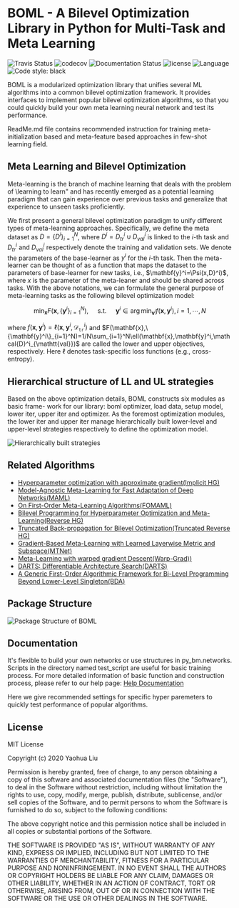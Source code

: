 
# BOML - A Bilevel Optimization Library in Python for Multi-Task and Meta Learning
![Travis Status](https://travis-ci.com/dut-media-lab/BOML.svg?branch=master)
![codecov](https://codecov.io/gh/dut-media-lab/BOML/branch/master/graph/badge.svg)
![Documentation Status](https://readthedocs.org/projects/pybml/badge/?version=latest)
![license](https://img.shields.io/badge/license-MIT-000000.svg)
![Language](https://img.shields.io/github/languages/top/dut-media-lab/BOML)
![Code style: black](https://img.shields.io/badge/code%20style-black-000000.svg)


BOML is a modularized optimization library that unifies several ML algorithms into a common bilevel optimization framework. It provides interfaces to implement popular bilevel optimization algorithms, so that you could quickly build your own meta learning neural network and test its performance.

ReadMe.md file contains recommended instruction for training meta-initialization based and meta-feature based approaches in few-shot learning field.

## Meta Learning and Bilevel Optimization

Meta-learning is the branch of machine learning that deals with the problem of \learning to learn" and has recently emerged as a potential learning paradigm that can gain experience over previous tasks and generalize that experience to unseen tasks proficiently.

We first present a general bilevel optimization paradigm to  unify different types of meta-learning approaches. Specifically, we define the meta dataset as $D=\{D^i \}_{i=1}^N$, where
$D^i=D^i_{tr}\cup D^i_{val}$ is linked to the $i$-th task and $D^i_{tr}$ and $D^i_{val}$ respectively denote the training and validation sets. We denote the parameters of the base-learner as $y^i$ for the $i$-th task. Then the meta-learner can be thought of as a function that maps the dataset to the parameters of base-learner for new tasks, i.e., $\mathbf{y}^i=\Psi(x,D}^i)$, where $x$ is the parameter of the meta-leaner and should be shared across tasks. With the above notations, we can formulate the general purpose of meta-learning tasks as the following bilevel optimization model:

$$\min _{\mathbf{x}} F\left(\mathbf{x},\left\{\mathbf{y}^{i}\right\}_{i=1}^{N}\right), \quad \text { s.t. } \quad \mathbf{y}^{i} \in \arg \min _{\mathbf{v}^{i}} f\left(\mathbf{x}, \mathbf{y}^{i}\right), i=1, \cdots, N$$

where $f(\mathbf{x},\mathbf{y}^i)=\ell(\mathbf{x},\mathbf{y}^i,\mathcal{D}^i_{\mathtt{tr}})$ and $F(\mathbf{x},\{\mathbf{y}^i\}_{i=1}^N)=1/N\sum_{i=1}^N\ell(\mathbf{x},\mathbf{y}^i,\mathcal{D}^i_{\mathtt{val}})$ are called the lower and upper objectives, respectively. Here $\ell$ denotes task-specific loss functions (e.g., cross-entropy).

## Hierarchical structure of LL and UL strategies
Based on the above optimization details, BOML constructs six modules as basic frame-
work for our library: boml optimizer, load data, setup model, lower iter, upper iter
and optimizer. As the foremost optimization modules, the lower iter and upper iter
manage hierarchically built lower-level and upper-level strategies respectively to define the optimization model.

![Hierarchically built strategies](https://github.com/dut-media-lab/BOML/blob/master/figures/p1.png)

## Related Algorithms 

   - [Hyperparameter optimization with approximate gradient(Implicit HG)](https://arxiv.org/abs/1602.02355)
   - [Model-Agnostic Meta-Learning for Fast Adaptation of Deep Networks(MAML)](https://arxiv.org/abs/1703.03400)
   - [On First-Order Meta-Learning Algorithms(FOMAML)](https://arxiv.org/abs/1803.02999)
   - [Bilevel Programming for Hyperparameter Optimization and Meta-Learning(Reverse HG)](http://export.arxiv.org/pdf/1806.04910)
   - [Truncated Back-propagation for Bilevel Optimization(Truncated Reverse HG)](https://arxiv.org/pdf/1810.10667.pdf)
   - [Gradient-Based Meta-Learning with Learned Layerwise Metric and Subspace(MTNet)](http://proceedings.mlr.press/v80/lee18a/lee18a.pdf)
   - [Meta-Learning with warped gradient Descent(Warp-Grad))](https://arxiv.org/abs/1909.00025)
   - [DARTS: Differentiable Architecture Search(DARTS)](https://arxiv.org/pdf/1806.09055.pdf)
   - [A Generic First-Order Algorithmic Framework for Bi-Level Programming Beyond Lower-Level Singleton(BDA)](https://arxiv.org/pdf/2006.04045.pdf)

## Package Structure
![Package Structure of BOML](https://github.com/dut-media-lab/BOML/blob/master/figures/p2.png)

## Documentation 

It's flexible to build your own networks or use structures in py_bm.networks. Scripts in the directory named test_script are useful for basic training process.
For more detailed information of basic function and construction process, please refer to our help page: [Help Documentation](https://bmlsoc.github.io/BOML/)

Here we give recommended settings for specific hyper paremeters to quickly test performance of popular algorithms.

## License

MIT License

Copyright (c) 2020 Yaohua Liu

Permission is hereby granted, free of charge, to any person obtaining a copy
of this software and associated documentation files (the "Software"), to deal
in the Software without restriction, including without limitation the rights
to use, copy, modify, merge, publish, distribute, sublicense, and/or sell
copies of the Software, and to permit persons to whom the Software is
furnished to do so, subject to the following conditions:

The above copyright notice and this permission notice shall be included in all
copies or substantial portions of the Software.

THE SOFTWARE IS PROVIDED "AS IS", WITHOUT WARRANTY OF ANY KIND, EXPRESS OR
IMPLIED, INCLUDING BUT NOT LIMITED TO THE WARRANTIES OF MERCHANTABILITY,
FITNESS FOR A PARTICULAR PURPOSE AND NONINFRINGEMENT. IN NO EVENT SHALL THE
AUTHORS OR COPYRIGHT HOLDERS BE LIABLE FOR ANY CLAIM, DAMAGES OR OTHER
LIABILITY, WHETHER IN AN ACTION OF CONTRACT, TORT OR OTHERWISE, ARISING FROM,
OUT OF OR IN CONNECTION WITH THE SOFTWARE OR THE USE OR OTHER DEALINGS IN THE
SOFTWARE.



